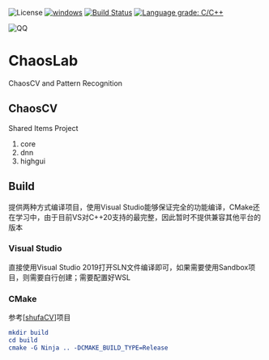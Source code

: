 ![License](https://img.shields.io/badge/license-BSD--3--Clause-blue.svg)
[![windows](https://github.com/zjysnow/ChaosLab/actions/workflows/cmake.yml/badge.svg)](https://github.com/zjysnow/ChaosLab/actions/workflows/cmake.yml)
[![Build Status](https://dev.azure.com/zjysnow/ChaosLab/_apis/build/status/ChaosLab?branchName=main)](https://dev.azure.com/zjysnow/ChaosLab/_build/latest?definitionId=32&branchName=main)
[![Language grade: C/C++](https://img.shields.io/lgtm/grade/cpp/g/zjysnow/ChaosLab.svg?logo=lgtm&logoWidth=18)](https://lgtm.com/projects/g/zjysnow/ChaosLab/context:cpp)

![QQ](https://img.shields.io/badge/QQ-980428900-grenn?logo=tencentqq)

# ChaosLab
ChaosCV and Pattern Recognition

## ChaosCV
Shared Items Project
1. core
2. dnn
3. highgui

## Build
提供两种方式编译项目，使用Visual Studio能够保证完全的功能编译，CMake还在学习中，由于目前VS对C++20支持的最完整，因此暂时不提供兼容其他平台的版本

### Visual Studio
直接使用Visual Studio 2019打开SLN文件编译即可，如果需要使用Sandbox项目，则需要自行创建；需要配置好WSL

### CMake
参考[[shufaCV](https://github.com/scarsty/shufaCV)]项目

```cmake
mkdir build
cd build
cmake -G Ninja .. -DCMAKE_BUILD_TYPE=Release
```